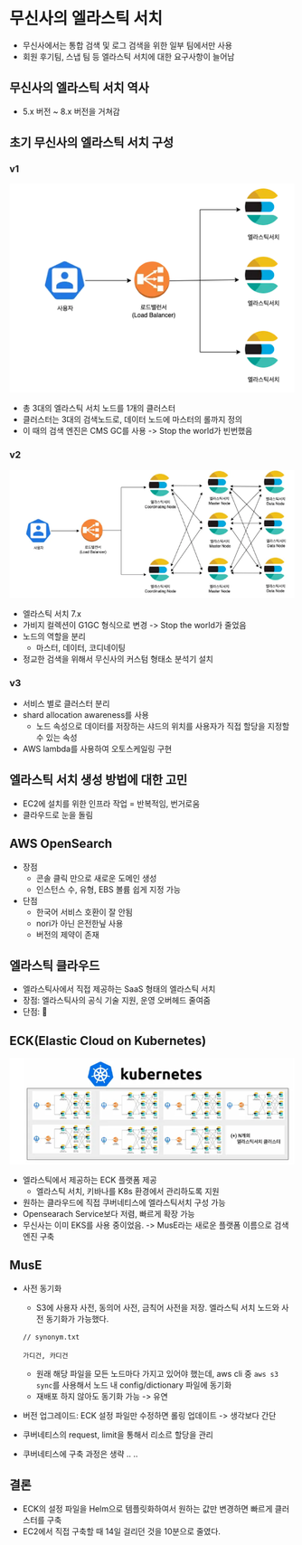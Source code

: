 # 무신사의 엘라스틱 서치
- 무신사에서는 통합 검색 및 로그 검색을 위한 일부 팀에서만 사용
- 회원 후기팀, 스냅 팀 등 엘라스틱 서치에 대한 요구사항이 늘어남

## 무신사의 엘라스틱 서치 역사
- 5.x 버전 ~ 8.x 버전을 거쳐감

## 초기 무신사의 엘라스틱 서치 구성

### v1
![alt text](image/5/image.png)
- 총 3대의 엘라스틱 서치 노드를 1개의 클러스터
- 클러스터는 3대의 검색노드로, 데이터 노드에 마스터의 롤까지 정의
- 이 때의 검색 엔진은 CMS GC를 사용 -> Stop the world가 빈번했음

### v2
![alt text](image/5/image-1.png)
- 엘라스틱 서치 7.x
- 가비지 컬렉션이 G1GC 형식으로 변경 -> Stop the world가 줄었음
- 노드의 역할을 분리
    - 마스터, 데이터, 코디네이팅
- 정교한 검색을 위해서 무신사의 커스텀 형태소 분석기 설치

### v3
- 서비스 별로 클러스터 분리
- shard allocation awareness를 사용
    - 노드 속성으로 데이터를 저장하는 샤드의 위치를 사용자가 직접 할당을 지정할 수 있는 속성
- AWS lambda를 사용하여 오토스케일링 구현

## 엘라스틱 서치 생성 방법에 대한 고민
- EC2에 설치를 위한 인프라 작업 = 반복적임, 번거로움
- 클라우드로 눈을 돌림

## AWS OpenSearch
- 장점
    - 콘솔 클릭 만으로 새로운 도메인 생성
    - 인스턴스 수, 유형, EBS 볼륨 쉽게 지정 가능
- 단점
    - 한국어 서비스 호환이 잘 안됨
    - nori가 아닌 은전한닢 사용
    - 버전의 제약이 존재

## 엘라스틱 클라우드
- 엘라스틱사에서 직접 제공하는 SaaS 형태의 엘라스틱 서치
- 장점: 엘라스틱사의 공식 기술 지원, 운영 오버헤드 줄여줌
- 단점: 💸

## ECK(Elastic Cloud on Kubernetes)
![alt text](image/5/image-2.png)

- 엘라스틱에서 제공하는 ECK 플랫폼 제공
    - 엘라스틱 서치, 키바나를 K8s 환경에서 관리하도록 지원
- 원하는 클라우드에 직접 쿠버네티스에 엘라스틱서치 구성 가능
- Opensearach Service보다 저렴, 빠르게 확장 가능
- 무신사는 이미 EKS를 사용 중이었음. -> MusE라는 새로운 플랫폼 이름으로 검색엔진 구축

## MusE
- 사전 동기화
    - S3에 사용자 사전, 동의어 사전, 금칙어 사전을 저장. 엘라스틱 서치 노드와 사전 동기화가 가능했다.
    
    ```
    // synonym.txt

    가디건, 카디건
    ```
    - 원래 해당 파일을 모든 노드마다 가지고 있어야 했는데, aws cli 중 `aws s3 sync`를 사용해서 노드 내 config/dictionary 파일에 동기화
    - 재배포 하지 않아도 동기화 가능 -> 유연
- 버전 업그레이드: ECK 설정 파일만 수정하면 롤링 업데이트 -> 생각보다 간단
- 쿠버네티스의 request, limit을 통해서 리소르 할당을 관리
- 쿠버네티스에 구축 과정은 생략 .. ..

## 결론
- ECK의 설정 파일을 Helm으로 템플릿화하여서 원하는 값만 변경하면 빠르게 클러스터를 구축
- EC2에서 직접 구축할 때 14일 걸리던 것을 10분으로 줄였다.